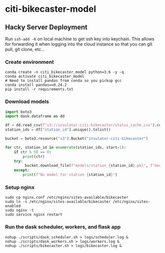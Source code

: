 # citi-bikecaster-model

## Hacky Server Deployment

Run `ssh-add -K` on local machine to get ssh key into keychain. This 
allows for forwarding it when logging into the cloud instance so that 
you can git pull, git clone, etc...

### Create environment

```commandline
conda create -n citi_bikecaster_model python=3.6 -y -q
conda activate citi_bikecaster_model
# Need to install pandas from conda so you pickup gcc
conda install pandas==0.24.2
pip install -r requirements.txt
```

### Download models

```python
import boto3
import dask.dataframe as dd

df = dd.read_csv(f"s3://insulator-citi-bikecaster/status_cache.csv").compute()
station_ids = df["station_id"].unique().tolist()

bucket = boto3.resource("s3").Bucket("insulator-citi-bikecaster")

for ctr, station_id in enumerate(station_ids, start=1):
    if ctr % 50 == 0:
        print(ctr)
    try:
         bucket.download_file(f"models/station_{station_id}.pkl", f"models/station_{station_id}.pkl")
    except:
        print(f"No model for station {station_id}")
```

### Setup nginx

```commandline
sudo cp nginx.conf /etc/nginx/sites-available/bikecaster
sudo ln -s /etc/nginx/sites-available/bikecaster /etc/nginx/sites-enabled
sudo nginx -t
sudo service nginx restart
```


### Run the dask scheduler, workers, and flask app

```commandline
nohup ./scripts/dask_scheduler.sh > logs/scheduler.log &
nohup ./scripts/dask_workers.sh > logs/workers.log &
nohup ./scripts/bikecaster.sh > logs/bikecaster.log &
```
